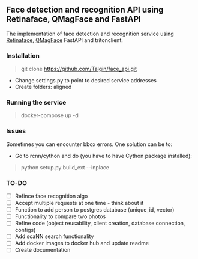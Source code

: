 ## Face detection and recognition API using Retinaface, QMagFace and FastAPI
The implementation of face detection and recognition service using [Retinaface](https://docs.openvino.ai/latest/omz_models_model_retinaface_resnet50_pytorch.html), [QMagFace](https://arxiv.org/abs/2111.13475) FastAPI and tritonclient.

### Installation
> git clone https://github.com/Talgin/face_api.git
- Change settings.py to point to desired service addresses
- Create folders: aligned

### Running the service
> docker-compose up -d

### Issues
Sometimes you can encounter bbox errors. One solution can be to:
  - Go to rcnn/cython and do (you have to have Cython package installed):
  > python setup.py build_ext --inplace

### TO-DO
- [ ] Refince face recognition algo
- [ ] Accept multiple requests at one time - think about it
- [ ] Function to add person to postgres database (unique_id, vector)
- [ ] Functionality to compare two photos
- [ ] Refine code (object reusability, client creation, database connection, configs)
- [ ] Add scaNN search functionality
- [ ] Add docker images to docker hub and update readme
- [ ] Create documentation